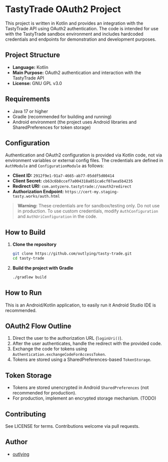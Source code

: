 # TastyTrade OAuth2 Project

This project is written in Kotlin and provides an integration with the TastyTrade API using OAuth2 authentication. The code is intended for use with the TastyTrade sandbox environment and includes hardcoded credentials and endpoints for demonstration and development purposes.

## Project Structure

- **Language:** Kotlin
- **Main Purpose:** OAuth2 authentication and interaction with the TastyTrade API
- **License:** GNU GPL v3.0

## Requirements

- Java 17 or higher
- Gradle (recommended for building and running)
- Android environment (the project uses Android libraries and SharedPreferences for token storage)

## Configuration

Authentication and OAuth2 configuration is provided via Kotlin code, not via environment variables or external config files. The credentials are defined in `AuthModule` and `ConfigurationModule` as follows:

- **Client ID:** `2912f9e1-91a7-4665-ab77-05ddf5d00414`
- **Client Secret:** `cb63c6b8ccef7a004318a851ca6cf07aea5b4235`
- **Redirect URI:** `com.antyzero.tastytrade://oauth2redirect`
- **Authorization Endpoint:** `https://cert-my.staging-tasty.works/auth.html`

> **Warning:** These credentials are for sandbox/testing only. Do not use in production. To use custom credentials, modify `AuthConfiguration` and `AuthUriConfiguration` in the code.

## How to Build

1. **Clone the repository**
   ```bash
   git clone https://github.com/outlying/tasty-trade.git
   cd tasty-trade
   ```

2. **Build the project with Gradle**
   ```bash
   ./gradlew build
   ```

## How to Run

This is an Android/Kotlin application, to easily run it Android Studio IDE is recommended.

## OAuth2 Flow Outline

1. Direct the user to the authorization URL (`loginUri()`).
2. After the user authenticates, handle the redirect with the provided code.
3. Exchange the code for tokens using `Authentication.exchangeCodeForAccessToken`.
4. Tokens are stored using a SharedPreferences-based `TokenStorage`.

## Token Storage

- Tokens are stored unencrypted in Android `SharedPreferences` (not recommended for production).
- For production, implement an encrypted storage mechanism. (TODO)

## Contributing

See LICENSE for terms. Contributions welcome via pull requests.

## Author

- [outlying](https://github.com/outlying)